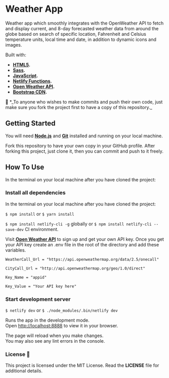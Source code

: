 # Weather App

Weather app which smoothly integrates with the OpenWeather API to fetch and display current, and 8-day forecasted weather data from around the globe based on search of specific location, Fahrenheit and Celsius temperature units, local time and date, in addition to dynamic icons and images.

Built with:

- **[HTML5](https://github.com/whatwg/html).**
- **[Sass](https://sass-lang.com/).**
- **[JavaScript](https://www.javascript.com/).**
- **[Netlify Functions](https://docs.netlify.com/functions/overview/).**
- **[Open Weather API](https://openweathermap.org/api).**
- **[Bootstrap CDN](https://icons.getbootstrap.com/).**

:triangular_flag_on_post: \*\_To anyone who wishes to make commits and push their own code, just make sure you fork the project first to have a copy of this repository.\_

## Getting Started

You will need **[Node.js](https://nodejs.org/en/download/)** and **[Git](https://git-scm.com/)** installed and running on your local machine.

Fork this repository to have your own copy in your GitHub profile. After forking this project, just clone it, then you can commit and push to it freely.

## How To Use

In the terminal on your local machine after you have cloned the project:

### Install all dependencies

In the terminal on your local machine after you have cloned the project:

`$ npm install` or `$ yarn install`

`$ npm install netlify-cli -g` globally or `$ npm install netlify-cli --save-dev` CI environment.

Visit **[Open Weather API](https://openweathermap.org/api)** to sign up and get your own API key. Once you get your API key create an .env file in the root of the directory and add these variables.

`WeatherCall_Url = "https://api.openweathermap.org/data/2.5/onecall"`

`CityCall_Url = "http://api.openweathermap.org/geo/1.0/direct"`

`Key_Name = "appid"`

`Key_Value = "Your API key here"`

### Start development server

`$ netlify dev` or `$ ./node_modules/.bin/netlify dev`

Runs the app in the development mode.\
Open [http://localhost:8888](http://localhost:8888) to view it in your browser.

The page will reload when you make changes.\
You may also see any lint errors in the console.

### License :page_with_curl:

This project is licensed under the MIT License. Read the **LICENSE** file for additional details.
